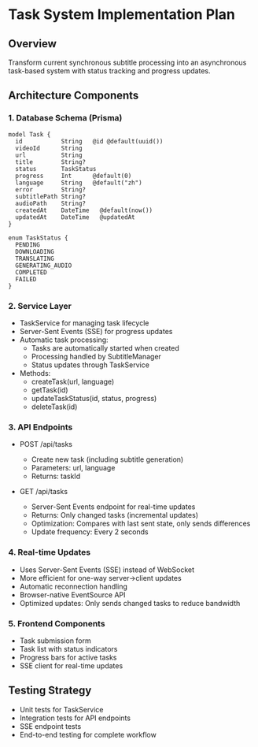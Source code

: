 # Task System Implementation Plan

## Overview
Transform current synchronous subtitle processing into an asynchronous task-based system with status tracking and progress updates.

## Architecture Components

### 1. Database Schema (Prisma)
```prisma
model Task {
  id           String   @id @default(uuid())
  videoId      String
  url          String
  title        String?
  status       TaskStatus
  progress     Int      @default(0)
  language     String   @default("zh")
  error        String?
  subtitlePath String?
  audioPath    String?
  createdAt    DateTime   @default(now())
  updatedAt    DateTime   @updatedAt
}

enum TaskStatus {
  PENDING
  DOWNLOADING
  TRANSLATING
  GENERATING_AUDIO
  COMPLETED
  FAILED
}
```

### 2. Service Layer
- TaskService for managing task lifecycle
- Server-Sent Events (SSE) for progress updates
- Automatic task processing:
  - Tasks are automatically started when created
  - Processing handled by SubtitleManager
  - Status updates through TaskService
- Methods:
  - createTask(url, language)
  - getTask(id)
  - updateTaskStatus(id, status, progress)
  - deleteTask(id)

### 3. API Endpoints
- POST /api/tasks
  - Create new task (including subtitle generation)
  - Parameters: url, language
  - Returns: taskId

- GET /api/tasks
  - Server-Sent Events endpoint for real-time updates
  - Returns: Only changed tasks (incremental updates)
  - Optimization: Compares with last sent state, only sends differences
  - Update frequency: Every 2 seconds

### 4. Real-time Updates
- Uses Server-Sent Events (SSE) instead of WebSocket
- More efficient for one-way server->client updates
- Automatic reconnection handling
- Browser-native EventSource API
- Optimized updates: Only sends changed tasks to reduce bandwidth

### 5. Frontend Components
- Task submission form
- Task list with status indicators
- Progress bars for active tasks
- SSE client for real-time updates

## Testing Strategy
- Unit tests for TaskService
- Integration tests for API endpoints
- SSE endpoint tests
- End-to-end testing for complete workflow

